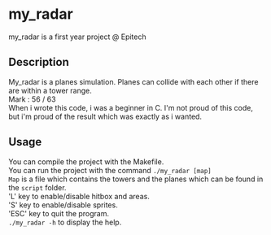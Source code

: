 # my_radar
my_radar is a first year project @ Epitech<br />

## Description
My_radar is a planes simulation. Planes can collide with each other if there are within a tower range.<br />
Mark : 56 / 63<br />
When i wrote this code, i was a beginner in C. I'm not proud of this code, but i'm proud of the result which was exactly as i wanted.<br />

## Usage
You can compile the project with the Makefile.<br />
You can run the project with the command `./my_radar [map]`<br />
`Map` is a file which contains the towers and the planes which can be found in the `script` folder.<br />
'L' key to enable/disable hitbox and areas.<br />
'S' key to enable/disable sprites.<br />
'ESC' key to quit the program.<br />
`./my_radar -h` to display the help.<br />